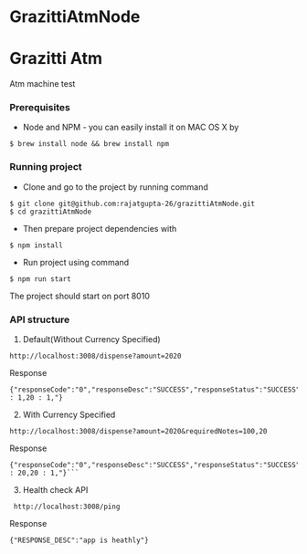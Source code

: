 # GrazittiAtmNode



# Grazitti Atm
Atm machine test

### Prerequisites
* Node and NPM - you can easily install it on MAC OS X by
```
$ brew install node && brew install npm
```


### Running project 
* Clone and go to the project by running command
```
$ git clone git@github.com:rajatgupta-26/grazittiAtmNode.git
$ cd grazittiAtmNode
```

* Then prepare project dependencies with
```
$ npm install
```

* Run project using command
```
$ npm run start
```

The project should start on port 8010

### API structure
1. Default(Without Currency Specified)
```
http://localhost:3008/dispense?amount=2020
```
Response
```
{"responseCode":"0","responseDesc":"SUCCESS","responseStatus":"SUCCESS","currencyBreakdown":"2000 : 1,20 : 1,"}
```

2. With Currency Specified
```
http://localhost:3008/dispense?amount=2020&requiredNotes=100,20
```
Response
```
{"responseCode":"0","responseDesc":"SUCCESS","responseStatus":"SUCCESS","currencyBreakdown":"100 : 20,20 : 1,"}```
```

3. Health check API
```
 http://localhost:3008/ping
```
Response
```
{"RESPONSE_DESC":"app is heathly"}
```
